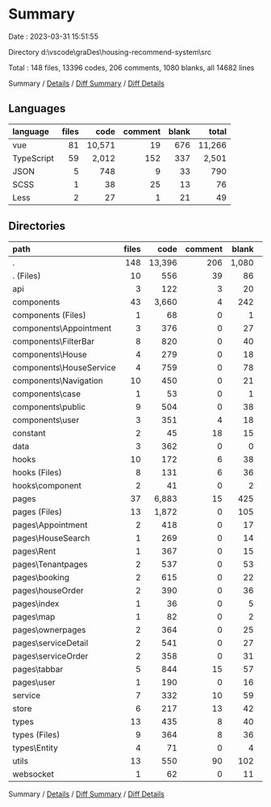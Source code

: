 # Summary

Date : 2023-03-31 15:51:55

Directory d:\\vscode\\graDes\\housing-recommend-system\\src

Total : 148 files,  13396 codes, 206 comments, 1080 blanks, all 14682 lines

Summary / [Details](details.md) / [Diff Summary](diff.md) / [Diff Details](diff-details.md)

## Languages
| language | files | code | comment | blank | total |
| :--- | ---: | ---: | ---: | ---: | ---: |
| vue | 81 | 10,571 | 19 | 676 | 11,266 |
| TypeScript | 59 | 2,012 | 152 | 337 | 2,501 |
| JSON | 5 | 748 | 9 | 33 | 790 |
| SCSS | 1 | 38 | 25 | 13 | 76 |
| Less | 2 | 27 | 1 | 21 | 49 |

## Directories
| path | files | code | comment | blank | total |
| :--- | ---: | ---: | ---: | ---: | ---: |
| . | 148 | 13,396 | 206 | 1,080 | 14,682 |
| . (Files) | 10 | 556 | 39 | 86 | 681 |
| api | 3 | 122 | 3 | 20 | 145 |
| components | 43 | 3,660 | 4 | 242 | 3,906 |
| components (Files) | 1 | 68 | 0 | 1 | 69 |
| components\\Appointment | 3 | 376 | 0 | 27 | 403 |
| components\\FilterBar | 8 | 820 | 0 | 40 | 860 |
| components\\House | 4 | 279 | 0 | 18 | 297 |
| components\\HouseService | 4 | 759 | 0 | 78 | 837 |
| components\\Navigation | 10 | 450 | 0 | 21 | 471 |
| components\\case | 1 | 53 | 0 | 1 | 54 |
| components\\public | 9 | 504 | 0 | 38 | 542 |
| components\\user | 3 | 351 | 4 | 18 | 373 |
| constant | 2 | 45 | 18 | 15 | 78 |
| data | 3 | 362 | 0 | 0 | 362 |
| hooks | 10 | 172 | 6 | 38 | 216 |
| hooks (Files) | 8 | 131 | 6 | 36 | 173 |
| hooks\\component | 2 | 41 | 0 | 2 | 43 |
| pages | 37 | 6,883 | 15 | 425 | 7,323 |
| pages (Files) | 13 | 1,872 | 0 | 105 | 1,977 |
| pages\\Appointment | 2 | 418 | 0 | 17 | 435 |
| pages\\HouseSearch | 1 | 269 | 0 | 14 | 283 |
| pages\\Rent | 1 | 367 | 0 | 15 | 382 |
| pages\\Tenantpages | 2 | 537 | 0 | 53 | 590 |
| pages\\booking | 2 | 615 | 0 | 22 | 637 |
| pages\\houseOrder | 2 | 390 | 0 | 36 | 426 |
| pages\\index | 1 | 36 | 0 | 5 | 41 |
| pages\\map | 1 | 82 | 0 | 2 | 84 |
| pages\\ownerpages | 2 | 364 | 0 | 25 | 389 |
| pages\\serviceDetail | 2 | 541 | 0 | 27 | 568 |
| pages\\serviceOrder | 2 | 358 | 0 | 31 | 389 |
| pages\\tabbar | 5 | 844 | 15 | 57 | 916 |
| pages\\user | 1 | 190 | 0 | 16 | 206 |
| service | 7 | 332 | 10 | 59 | 401 |
| store | 6 | 217 | 13 | 42 | 272 |
| types | 13 | 435 | 8 | 40 | 483 |
| types (Files) | 9 | 364 | 8 | 36 | 408 |
| types\\Entity | 4 | 71 | 0 | 4 | 75 |
| utils | 13 | 550 | 90 | 102 | 742 |
| websocket | 1 | 62 | 0 | 11 | 73 |

Summary / [Details](details.md) / [Diff Summary](diff.md) / [Diff Details](diff-details.md)